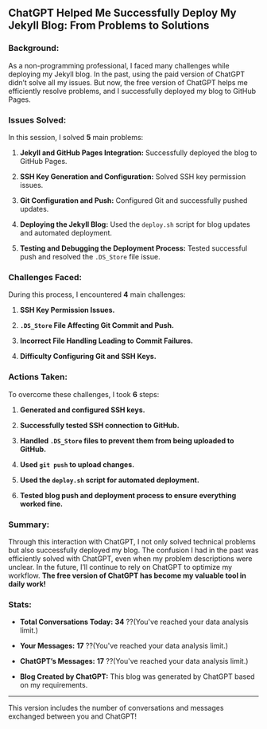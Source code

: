 ## ChatGPT Helped Me Successfully Deploy My Jekyll Blog: From Problems to Solutions

### Background:

As a non-programming professional, I faced many challenges while deploying my Jekyll blog. In the past, using the paid version of ChatGPT didn’t solve all my issues. But now, the free version of ChatGPT helps me efficiently resolve problems, and I successfully deployed my blog to GitHub Pages.

### Issues Solved:

In this session, I solved **5** main problems:

1. **Jekyll and GitHub Pages Integration:** Successfully deployed the blog to GitHub Pages.
    
2. **SSH Key Generation and Configuration:** Solved SSH key permission issues.
    
3. **Git Configuration and Push:** Configured Git and successfully pushed updates.
    
4. **Deploying the Jekyll Blog:** Used the `deploy.sh` script for blog updates and automated deployment.
    
5. **Testing and Debugging the Deployment Process:** Tested successful push and resolved the `.DS_Store` file issue.
    

### Challenges Faced:

During this process, I encountered **4** main challenges:

1. **SSH Key Permission Issues.**
    
2. **`.DS_Store` File Affecting Git Commit and Push.**
    
3. **Incorrect File Handling Leading to Commit Failures.**
    
4. **Difficulty Configuring Git and SSH Keys.**
    

### Actions Taken:

To overcome these challenges, I took **6** steps:

1. **Generated and configured SSH keys.**
    
2. **Successfully tested SSH connection to GitHub.**
    
3. **Handled `.DS_Store` files to prevent them from being uploaded to GitHub.**
    
4. **Used `git push` to upload changes.**
    
5. **Used the `deploy.sh` script for automated deployment.**
    
6. **Tested blog push and deployment process to ensure everything worked fine.**
    

### Summary:

Through this interaction with ChatGPT, I not only solved technical problems but also successfully deployed my blog. The confusion I had in the past was efficiently solved with ChatGPT, even when my problem descriptions were unclear. In the future, I’ll continue to rely on ChatGPT to optimize my workflow. **The free version of ChatGPT has become my valuable tool in daily work!**

### Stats:

- **Total Conversations Today:** **34** ??(You've reached your data analysis limit.)
    
- **Your Messages:** **17** ??(You've reached your data analysis limit.)
    
- **ChatGPT’s Messages:** **17** ??(You've reached your data analysis limit.)
    
- **Blog Created by ChatGPT:** This blog was generated by ChatGPT based on my requirements.
    

---

This version includes the number of conversations and messages exchanged between you and ChatGPT!